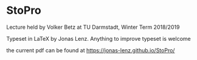 # StoPro
Lecture held by Volker Betz at TU Darmstadt, Winter Term 2018/2019

Typeset in LaTeX by Jonas Lenz. Anything to improve typeset is welcome

the current pdf can be found at https://jonas-lenz.github.io/StoPro/
